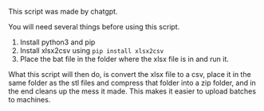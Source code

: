 This script was made by chatgpt. 

You will need several things before using this script.
1. Install python3 and pip
2. Install xlsx2csv using `pip install xlsx2csv`
3. Place the bat file in the folder where the xlsx file is in and run it.

What this script will then do, is convert the xlsx file to a csv, place it in the same folder as the stl files and compress that folder into a zip folder, and in the end cleans up the mess it made.
This makes it easier to upload batches to machines.
